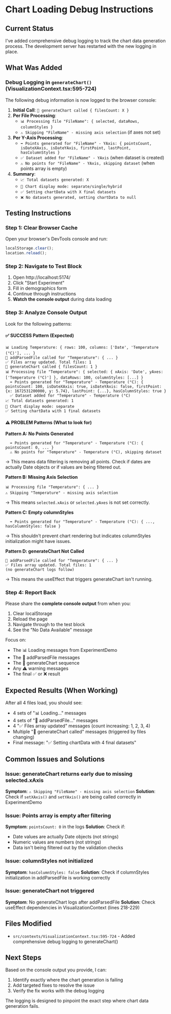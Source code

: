 # Chart Loading Debug Instructions

## Current Status

I've added comprehensive debug logging to track the chart data generation process. The development server has restarted with the new logging in place.

## What Was Added

### Debug Logging in `generateChart()` (VisualizationContext.tsx:595-724)

The following debug information is now logged to the browser console:

1. **Initial Call**: `🎨 generateChart called { filesCount: X }`
2. **Per File Processing**:
   - `📊 Processing file "FileName": { selected, dataRows, columnStyles }`
   - `⚠️ Skipping "FileName" - missing axis selection` (if axes not set)
3. **Per Y-Axis Processing**:
   - `➡️ Points generated for "FileName" - YAxis: { pointsCount, isDateXAxis, isDateYAxis, firstPoint, lastPoint, hasColumnStyles }`
   - `✅ Dataset added for "FileName" - YAxis` (when dataset is created)
   - `⚠️ No points for "FileName" - YAxis, skipping dataset` (when points array is empty)
4. **Summary**:
   - `📈 Total datasets generated: X`
   - `🔄 Chart display mode: separate/single/hybrid`
   - `✅ Setting chartData with X final datasets`
   - `❌ No datasets generated, setting chartData to null`

## Testing Instructions

### Step 1: Clear Browser Cache
Open your browser's DevTools console and run:
```javascript
localStorage.clear();
location.reload();
```

### Step 2: Navigate to Test Block
1. Open http://localhost:5174/
2. Click "Start Experiment"
3. Fill in demographics form
4. Continue through instructions
5. **Watch the console output** during data loading

### Step 3: Analyze Console Output

Look for the following patterns:

#### ✅ **SUCCESS Pattern** (Expected)
```
📊 Loading Temperature: { rows: 100, columns: ['Date', 'Temperature (°C)'], ... }
🔧 addParsedFile called for "Temperature": { ... }
✅ Files array updated. Total files: 1
🎨 generateChart called { filesCount: 1 }
📊 Processing file "Temperature": { selected: { xAxis: 'Date', yAxes: ['Temperature (°C)'] }, dataRows: 100, columnStyles: [...] }
  ➡️ Points generated for "Temperature" - Temperature (°C): { pointsCount: 100, isDateXAxis: true, isDateYAxis: false, firstPoint: {x: 1672531200000, y: 5.74}, lastPoint: {...}, hasColumnStyles: true }
  ✅ Dataset added for "Temperature" - Temperature (°C)
📈 Total datasets generated: 1
🔄 Chart display mode: separate
✅ Setting chartData with 1 final datasets
```

#### ⚠️ **PROBLEM Patterns** (What to look for)

**Pattern A: No Points Generated**
```
  ➡️ Points generated for "Temperature" - Temperature (°C): { pointsCount: 0, ... }
  ⚠️ No points for "Temperature" - Temperature (°C), skipping dataset
```
→ This means data filtering is removing all points. Check if dates are actually Date objects or if values are being filtered out.

**Pattern B: Missing Axis Selection**
```
📊 Processing file "Temperature": { ... }
⚠️ Skipping "Temperature" - missing axis selection
```
→ This means `selected.xAxis` or `selected.yAxes` is not set correctly.

**Pattern C: Empty columnStyles**
```
  ➡️ Points generated for "Temperature" - Temperature (°C): { ..., hasColumnStyles: false }
```
→ This shouldn't prevent chart rendering but indicates columnStyles initialization might have issues.

**Pattern D: generateChart Not Called**
```
🔧 addParsedFile called for "Temperature": { ... }
✅ Files array updated. Total files: 1
(no generateChart logs follow)
```
→ This means the useEffect that triggers generateChart isn't running.

### Step 4: Report Back

Please share the **complete console output** from when you:
1. Clear localStorage
2. Reload the page
3. Navigate through to the test block
4. See the "No Data Available" message

Focus on:
- The 📊 Loading messages from ExperimentDemo
- The 🔧 addParsedFile messages
- The 🎨 generateChart sequence
- Any ⚠️ warning messages
- The final ✅ or ❌ result

## Expected Results (When Working)

After all 4 files load, you should see:
- 4 sets of "📊 Loading..." messages
- 4 sets of "🔧 addParsedFile..." messages
- 4 "✅ Files array updated" messages (count increasing: 1, 2, 3, 4)
- Multiple "🎨 generateChart called" messages (triggered by files changing)
- Final message: "✅ Setting chartData with 4 final datasets"

## Common Issues and Solutions

### Issue: generateChart returns early due to missing selected.xAxis
**Symptom**: `⚠️ Skipping "FileName" - missing axis selection`
**Solution**: Check if `setXAxis()` and `setYAxis()` are being called correctly in ExperimentDemo

### Issue: Points array is empty after filtering
**Symptom**: `pointsCount: 0` in the logs
**Solution**: Check if:
- Date values are actually Date objects (not strings)
- Numeric values are numbers (not strings)
- Data isn't being filtered out by the validation checks

### Issue: columnStyles not initialized
**Symptom**: `hasColumnStyles: false`
**Solution**: Check if columnStyles initialization in addParsedFile is working correctly

### Issue: generateChart not triggered
**Symptom**: No generateChart logs after addParsedFile
**Solution**: Check useEffect dependencies in VisualizationContext (lines 218-229)

## Files Modified

- `src/contexts/VisualizationContext.tsx:595-724` - Added comprehensive debug logging to generateChart()

## Next Steps

Based on the console output you provide, I can:
1. Identify exactly where the chart generation is failing
2. Add targeted fixes to resolve the issue
3. Verify the fix works with the debug logging

The logging is designed to pinpoint the exact step where chart data generation fails.
